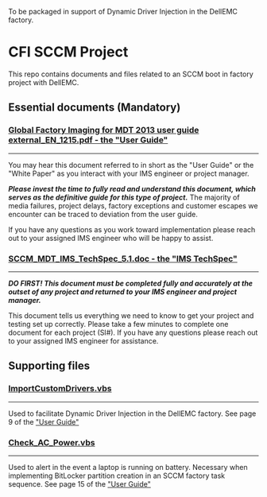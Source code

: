To be packaged in support of Dynamic Driver Injection in the DellEMC factory.  
# CFI SCCM Project

This repo contains documents and files related to an SCCM boot in factory project with DellEMC.

## Essential documents (Mandatory)

### [Global Factory Imaging for MDT 2013 user guide external_EN_1215.pdf - the "User Guide" ](https://github.com/LairdBishop/CFI_SCCM_Project/blob/master/Global%20Factory%20Imaging%20for%20SCCM%202012%20user%20guide%20external_EN_0117.pdf)
---
You may hear this document referred to in short as the "User Guide" or the "White Paper" as you interact with your IMS engineer or project manager.  

**_Please invest the time to fully read and understand this document, which serves as the definitive guide for this type of project._**  The majority of media failures, project delays, factory exceptions and customer escapes we encounter can be traced to deviation from the user guide.

If you have any questions as you work toward implementation please reach out to your assigned IMS engineer who will be happy to assist. 

### [SCCM_MDT_IMS_TechSpec_5.1.doc - the "IMS TechSpec" ](https://github.com/LairdBishop/CFI_SCCM_Project/blob/master/SCCM_MDT_IMS_TechSpec_5.1.doc)
---
**_DO FIRST! This document must be completed fully and accurately at the outset of any project and returned to your IMS engineer and project manager._**

This document tells us everything we need to know to get your project and testing set up correctly.  Please take a few minutes to complete one document for each project (SI#).  If you have any questions please reach out to your assigned IMS engineer for assistance. 

## Supporting files

### [ImportCustomDrivers.vbs](https://github.com/LairdBishop/CFI_SCCM_Project/blob/master/ImportCustomDrivers.vbs)
---
Used to facilitate Dynamic Driver Injection in the DellEMC factory.
See page 9 of the  ["User Guide"](https://github.com/LairdBishop/CFI_SCCM_Project/blob/master/Global%20Factory%20Imaging%20for%20SCCM%202012%20user%20guide%20external_EN_0117.pdf)

### [Check_AC_Power.vbs](https://github.com/LairdBishop/CFI_SCCM_Project/blob/master/Check_AC_Power.vbs)
---
Used to alert in the event a laptop is running on battery.  Necessary when implementing BitLocker partition creation in an SCCM factory task sequence.
See page 15 of the  ["User Guide"](https://github.com/LairdBishop/CFI_SCCM_Project/blob/master/Global%20Factory%20Imaging%20for%20SCCM%202012%20user%20guide%20external_EN_0117.pdf)
